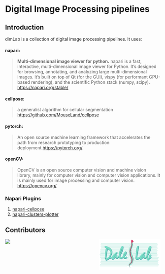 <h1>
    <b>
        Digital Image Processing pipelines
    </b>
</h1>

## Introduction

dimLab is a collection of digital image processing pipelines. It uses:

<h4>napari:</h4> 

> **Multi-dimensional image viewer for python.**
> napari is a fast, interactive, multi-dimensional image viewer for Python. It’s designed for browsing, annotating, and analyzing large multi-dimensional images. It’s built on top of Qt (for the GUI), vispy (for performant GPU-based rendering), and the scientific Python stack (numpy, scipy). https://napari.org/stable/

<h4>cellpose:</h4> 

> a generalist algorithm for cellular segmentation https://github.com/MouseLand/cellpose

<h4>pytorch:</h4>

> An open source machine learning framework that accelerates the path from research prototyping to production deployment.https://pytorch.org/ 

<h4>openCV:</h4>

> OpenCV is an open source computer vision and machine vision library, mainly for computer vision and computer vision applications. It is mainly used for image processing and computer vision. https://opencv.org/

### Napari Plugins

1. [napari-cellpose](https://github.com/MouseLand/cellpose-napari/)
2. [napari-clusters-plotter](https://github.com/BiAPoL/napari-clusters-plotter)

## Contributors

<a href="https://github.com/dale-lab/dimLab-Wiki/graphs/contributors">
  <img src="https://contrib.rocks/image?repo=dale-lab/dimLab-Wiki" />
</a>
<a href="https://dalelab.squarespace.com/">
    <img align="right" alt="dalelab" src="_media/daelab-Logo_mini.png" width="200" height="100"/>
</a>
